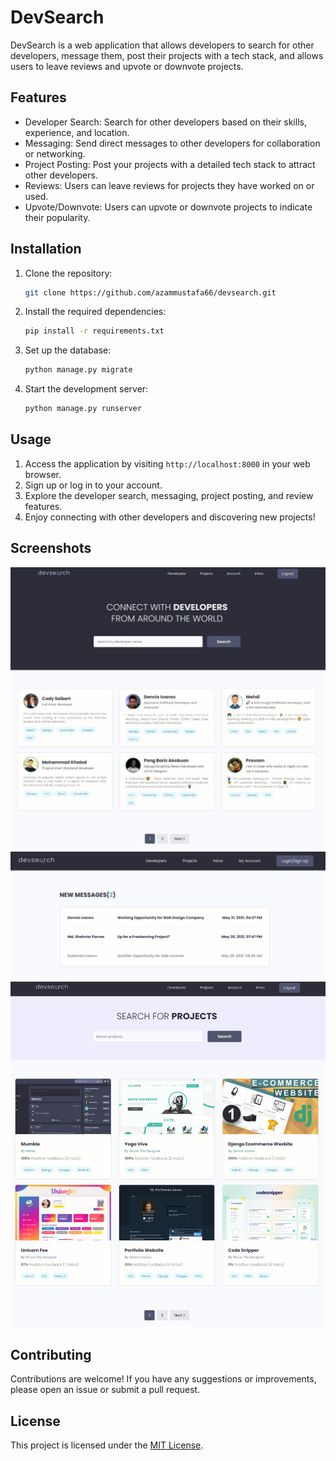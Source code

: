 # DevSearch

DevSearch is a web application that allows developers to search for other developers, message them, post their projects with a tech stack, and allows users to leave reviews and upvote or downvote projects.

## Features

- Developer Search: Search for other developers based on their skills, experience, and location.
- Messaging: Send direct messages to other developers for collaboration or networking.
- Project Posting: Post your projects with a detailed tech stack to attract other developers.
- Reviews: Users can leave reviews for projects they have worked on or used.
- Upvote/Downvote: Users can upvote or downvote projects to indicate their popularity.

## Installation

1. Clone the repository:

    ```bash
    git clone https://github.com/azammustafa66/devsearch.git
    ```

2. Install the required dependencies:

    ```bash
    pip install -r requirements.txt
    ```

3. Set up the database:

    ```bash
    python manage.py migrate
    ```

4. Start the development server:

    ```bash
    python manage.py runserver
    ```

## Usage

1. Access the application by visiting `http://localhost:8000` in your web browser.
2. Sign up or log in to your account.
3. Explore the developer search, messaging, project posting, and review features.
4. Enjoy connecting with other developers and discovering new projects!

## Screenshots

![Developer Search](/images/Devsearch%20Home.jpg)
![Messaging](/images/Devsearch%20Inbox.jpg)
![Project Posting](/images/DevSearch%20Projects.jpg)

## Contributing

Contributions are welcome! If you have any suggestions or improvements, please open an issue or submit a pull request.

## License

This project is licensed under the [MIT License](LICENSE).